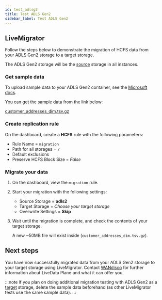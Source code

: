 ```yaml
---
id: test_adlsg2
title: Test ADLS Gen2
sidebar_label: Test ADLS Gen2
---
```


## LiveMigrator

Follow the steps below to demonstrate the migration of HCFS data from your ADLS Gen2 storage to a target storage.

The ADLS Gen2 storage will be the [source](../../glossary/s.md#source) storage in all instances.

### Get sample data

To upload sample data to your ADLS Gen2 container, see the [Microsoft docs](https://docs.microsoft.com/en-us/azure/storage/blobs/storage-quickstart-blobs-portal#upload-a-block-blob).

You can get the sample data from the link below:

[customer_addresses_dim.tsv.gz](https://github.com/pivotalsoftware/pivotal-samples/raw/master/sample-data/customer_addresses_dim.tsv.gz)

### Create replication rule

On the dashboard, create a **HCFS** rule with the following parameters:

* Rule Name = `migration`
* Path for all storages = `/`
* Default exclusions
* Preserve HCFS Block Size = *False*

### Migrate your data

1. On the dashboard, view the `migration` rule.

1. Start your migration with the following settings:

   * Source Storage = **adls2**
   * Target Storage = _Choose your target storage_
   * Overwrite Settings = **Skip**

1. Wait until the migration is complete, and check the contents of your target storage.

   A new ~50MB file will exist inside (`customer_addresses_dim.tsv.gz`).

## Next steps

You have now successfully migrated data from your ADLS Gen2 storage to your target storage using LiveMigrator. Contact [WANdisco](https://wandisco.com/contact) for further information about LiveData Plane and what it can offer you.

:::note
If you plan on doing additional migration testing with ADLS Gen2 as a [target](../../glossary/t.md#target) storage, delete the sample data beforehand (as other LiveMigrator tests use the same sample data).
:::
